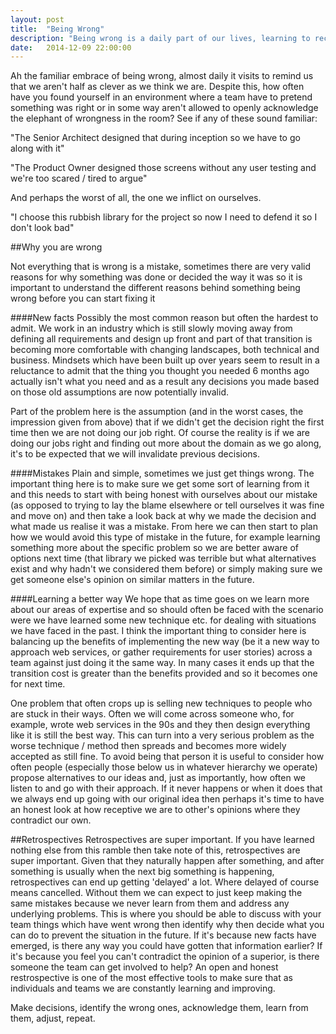 ```yaml
---
layout: post
title:  "Being Wrong"
description: "Being wrong is a daily part of our lives, learning to recognise and adapt is an important skill to have."
date:   2014-12-09 22:00:00
---
```


Ah the familiar embrace of being wrong, almost daily it visits to remind us that we aren't half as clever as we think we are. Despite this, how often have you found yourself in an environment where a team have to pretend something was right or in some way aren't allowed to openly acknowledge the elephant of wrongness in the room?	See if any of these sound familiar:

"The Senior Architect designed that during inception so we have to go along with it"

"The Product Owner designed those screens without any user testing and we're too scared / tired to argue"

And perhaps the worst of all, the one we inflict on ourselves.

"I choose this rubbish library for the project so now I need to defend it so I don't look bad"

##Why you are wrong

Not everything that is wrong is a mistake, sometimes there are very valid reasons for why something was done or decided the way it was so it is important to understand the different reasons behind something being wrong before you can start fixing it

####New facts
Possibly the most common reason but often the hardest to admit. We work in an industry which is still slowly moving away from defining all requirements and design up front and part of that transition is becoming more comfortable with changing landscapes, both technical and business. Mindsets which have been built up over years seem to result in a reluctance to admit that the thing you thought you needed 6 months ago actually isn't what you need and as a result any decisions you made based on those old assumptions are now potentially invalid.

Part of the problem here is the assumption (and in the worst cases, the impression given from above) that if we didn't get the decision right the first time then we are not doing our job right. Of course the reality is if we are doing our jobs right and finding out more about the domain as we go along, it's to be expected that we will invalidate previous decisions.

####Mistakes
Plain and simple, sometimes we just get things wrong. The important thing here is to make sure we get some sort of learning from it and this needs to start with being honest with ourselves about our mistake (as opposed to trying to lay the blame elsewhere or tell ourselves it was fine and move on) and then take a look back at why we made the decision and what made us realise it was a mistake. From here we can then start to plan how we would avoid this type of mistake in the future, for example learning something more about the specific problem so we are better aware of options next time (that library we picked was terrible but what alternatives exist and why hadn't we considered them before) or simply making sure we get someone else's opinion on similar matters in the future.

####Learning a better way
We hope that as time goes on we learn more about our areas of expertise and so should often be faced with the scenario were we have learned some new technique etc. for dealing with situations we have faced in the past. I think the important thing to consider here is balancing up the benefits of implementing the new way (be it a new way to approach web services, or gather requirements for user stories) across a team against just doing it the same way. In many cases it ends up that the transition cost is greater than the benefits provided and so it becomes one for next time. 

One problem that often crops up is selling new techniques to people who are stuck in their ways. Often we will come across someone who, for example, wrote web services in the 90s and they then design everything like it is still the best way. This can turn into a very serious problem as the worse technique / method then spreads and becomes more widely accepted as still fine. To avoid being that person it is useful to consider how often people (especially those below us in whatever hierarchy we operate) propose alternatives to our ideas and, just as importantly, how often we listen to and go with their approach. If it never happens or when it does that we always end up going with our original idea then perhaps it's time to have an honest look at how receptive we are to other's opinions where they contradict our own.

##Retrospectives
Retrospectives are super important. If you have learned nothing else from this ramble then take note of this, retrospectives are super important. Given that they naturally happen after something, and after something is usually when the next big something is happening, retrospectives can end up getting 'delayed' a lot. Where delayed of course means cancelled. Without them we can expect to just keep making the same mistakes because we never learn from them and address any underlying problems. This is where you should be able to discuss with your team things which have went wrong then identify why then decide what you can do to prevent the situation in the future. If it's because new facts have emerged, is there any way you could have gotten that information earlier? If it's because you feel you can't contradict the opinion of a superior, is there someone the team can get involved to help? An open and honest restrospective is one of the most effective tools to make sure that as individuals and teams we are constantly learning and improving.

Make decisions, identify the wrong ones, acknowledge them, learn from them, adjust, repeat.